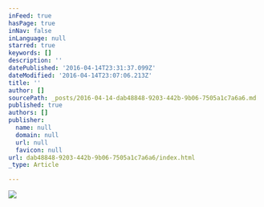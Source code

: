 ```yaml
---
inFeed: true
hasPage: true
inNav: false
inLanguage: null
starred: true
keywords: []
description: ''
datePublished: '2016-04-14T23:31:37.099Z'
dateModified: '2016-04-14T23:07:06.213Z'
title: ''
author: []
sourcePath: _posts/2016-04-14-dab48848-9203-442b-9b06-7505a1c7a6a6.md
published: true
authors: []
publisher:
  name: null
  domain: null
  url: null
  favicon: null
url: dab48848-9203-442b-9b06-7505a1c7a6a6/index.html
_type: Article

---
```

![](https://the-grid-user-content.s3-us-west-2.amazonaws.com/33547fc2-81c0-47ee-93d0-b257642c8aa4.jpg)